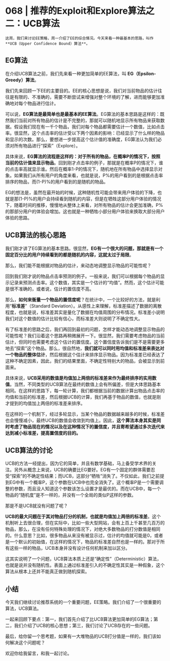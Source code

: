 # 068 | 推荐的Exploit和Explore算法之二：UCB算法

    这周，我们来讨论EE策略，周一介绍了EE的综合情况。今天来看一种最基本的思路，叫作 **UCB（Upper Confidence Bound）算法**。

## EG算法

在介绍UCB算法之前，我们先来看一种更加简单的EE算法，叫 **EG（Epsilon-Greedy）算法**。

我们先来回顾一下EE的主要目的。EE的核心思想是说，我们对当前物品的估计往往是有限的、不准确的，需要不断尝试来增强对整个环境的了解，进而能够更加准确地对每个物品进行估计。

可以说，**EG算法是最简单也是最基本的EE算法**。EG算法的基本思路是这样的：既然我们当前对所有物品的估计是不完整的，那就可以随机地显示所有物品来获取数据。假设我们现在有一千个物品，我们对每个物品都需要估计一个数值，比如点击率。很显然，这个点击率的估计受以下两个因素的影响：已经显示了什么样的物品和显示的次数。那么，要想进一步提高这个估计值的准确度，EG算法认为我们必须对所有物品进行“探索”（Explore）。

具体来说，**EG算法的流程是这样的：对于所有的物品，在概率P的情况下，按照当前的估计值来显示物品**。回到刚才点击率的例子，那就是在概率P的情况下，谁的点击率高就显示谁。然后在概率1-P的情况下，随机地在所有物品中选择显示对象。如果我们从所有用户的角度来看，也就是说，P%的用户看到的是根据点击率排序的物品，而(1-P)%的用户看到的是随机的物品。

EG的想法是，虽然在最开始的时候，这种随机性可能会带来用户体验的下降，也就是那(1-P)%的用户会持续看到随机的内容，但是在牺牲这部分用户体验的情况下，随着时间的推移，慢慢地从整体上来看，对所有物品的估计会更加准确，P%的那部分用户的体验会增加。这也就是一种牺牲小部分用户体验来换取大部分用户体验的思路。

## UCB算法的核心思路

我们刚才讲了EG算法的基本思路。很显然，**EG有一个很大的问题，那就是有一个固定百分比的用户持续看到的都是随机的内容，这就太过于局限**。

那么，我们能不能根据对物品的估计，来动态地调整显示物品的可能性呢？

回到我们刚才说的物品点击率预测的例子。一般来说，我们可以根据每个物品的显示记录来预测点击率。这个数值，其实是一个估计的“均值”。然而，这个估计可能是很不准确的，或者说，估计的置信度不高。

那么，**如何来衡量一个物品的置信度呢**？在统计中，一个比较好的方法，就是利用“**标准差**”（Standard Deviation）。从感性上来理解，标准差描述了数据的离散程度，也就是说，标准差其实是量化了数据在均值周围的分布情况。标准差小说明我们对这个数值的估计比较有信心，而标准差大则说明了不确定性大。

有了标准差的思路之后，我们再回到最初的问题，怎样才能动态地调整显示物品的可能性呢？我们沿着这个思路再稍微展开一下。很显然，我们需要考虑物品的当前估计，但同时也需要考虑这个估计的置信度。这个置信度告诉我们是不是需要更多地去“探索”这个物品。那么，很自然地，**我们就可以同时用均值和标准差来表达对一个物品的整体估计**，然后根据这个估计来排序显示物品。因为标准差已经表达了这种不确定因素，因此，我们的结果里面，不确定性特别大的物品，会被显示到前面来。

具体来说，**UCB采用的数值是均值加上两倍的标准差来作为最终排序的实用数值**。当然，不同类型的UCB算法在最终的数值上会有所偏差，但是大体思路基本相同。在这样的思路下，每一轮计算，我们都根据当前的数据计算出物品点击率的均值和当前的标准差，然后根据UCB的计算，我们再基于物品的数值，也就是刚才提到的均值加上两倍的标准差来排序。

在这样的一个机制下，经过多轮显示，当某个物品的数据越来越多的时候，标准差也会慢慢减小，最终UCB的数值会收敛到均值上。因此，**这个算法本身其实是同时考虑了物品现在的情况以及在这种情况下的置信度，并且寄希望通过多次迭代来达到减小标准差，提高置信度的目的。**

## UCB算法的讨论

UCB的方法一经提出，因为它的简单，并且有数学基础，马上备受学术界的关注。另外从概念上来说，UCB的确要比EG要好。EG有一个固定的群体需要忍受“探索”的不确定性结果；而UCB，这部分“牺牲”消失了。不仅如此，我们之前提到EG中有一个概率P，这个参数在UCB中也完全消失了。这个概率P是一个需要调整的参数，而且没人知道这个参数该怎么设置才是最优的。而在UCB中，每一个物品的“随机度”是不一样的，并没有一个全局的类似P这样的参数。

那是不是UCB就没有问题了呢？

**UCB的最大问题在于其对物品打分的机制，也就是均值加上两倍的标准差**。这个机制听上去很合理，但在实际中，比如一些大型网站，会有上百上千甚至几百万的物品，那么，在没有任何特殊处理的情况下，对绝大多数物品的打分数值是相同的。什么意思？比如，很多物品从来没有被显示过，估计的均值就可能是0，或者是一个默认的初始值，在这样的情况下，物品的标准差自然也是一样的。那对于所有这些一样的物品，UCB本身并没有设计任何机制来加以区分。

这其实说明了一个问题，UCB算法本质上还是“确定性”（Deterministic）算法，也就是说并没有随机性。表面上通过标准差引入的不确定性其实是一种假象，这个算法从根本上还并不能真正做到随机探索。

## 小结

今天我们继续讨论推荐系统的一个重要问题，EE策略。我们介绍了一个很重要的算法，UCB算法。

一起来回顾下要点：第一，我们首先介绍了比UCB算法更加简单的EG算法；第二，我们介绍了UCB的核心思想；第三，我们讨论了UCB存在的一些问题。

最后，给你留一个思考题，如果有一大堆物品的UCB打分值是一样的，我们该如何解决这个问题呢？

欢迎你给我留言，和我一起讨论。
    